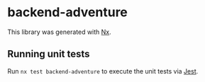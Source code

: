 # backend-adventure

This library was generated with [Nx](https://nx.dev).

## Running unit tests

Run `nx test backend-adventure` to execute the unit tests via [Jest](https://jestjs.io).
